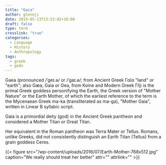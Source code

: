 ```yaml
---
title: "Gaia"
author: glennji
date: 2019-05-13T13:53:02+10:00
draft: false
type: term
crosslink: "true"
categories:
  - Language
  - History
  - Anthropology
tags:
  - greek
  - gods
---
```

Gaea (pronounced /ˈɡeɪ.ə/ or /ˈɡaɪ.ə/; from Ancient Greek Γαῖα "land" or "earth"; also Gæa, Gaia or Gea, from Koine and Modern Greek Γῆ) is the primal Greek goddess personifying the Earth, the Greek version of "Mother Nature" or the Earth Mother, of which the earliest reference to the term is the Mycenaean Greek ma-ka (transliterated as ma-ga), "Mother Gaia", written in Linear B syllabic script.

Gaia is a primordial deity (god) in the Ancient Greek pantheon and considered a Mother Titan or Great Titan.

Her equivalent in the Roman pantheon was Terra Mater or Tellus. Romans, unlike Greeks, did not consistently distinguish an Earth Titan (Tellus) from a grain goddess Ceres.

{{< figure src="/wp-content/uploads/2016/07/Earth-Mother-768x512.jpg" caption="We really should treat her better" attr="" attrlink="" >}}
